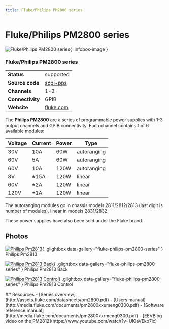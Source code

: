 ```yaml
---
title: Fluke/Philips PM2800 series
---
```


# Fluke/Philips PM2800 series

<div class="infobox" markdown>

![Fluke/Philips PM2800 series](./img/Philips_PM2813.jpg){ .infobox-image }

### Fluke/Philips PM2800 series

| | |
|---|---|
| **Status** | supported |
| **Source code** | [scpi-pps](https://github.com/OpenTraceLab/OpenTraceCapture/tree/main/src/hardware/scpi-pps) |
| **Channels** | 1-3 |
| **Connectivity** | GPIB |
| **Website** | [fluke.com](http://en-us.fluke.com/products/all-accessories/fluke-pm2800.html) |

</div>

The **Philips PM2800** are a series of programmable power supplies with 1-3 output channels and GPIB connectivity. Each channel contains 1 of 6 available modules:

| Voltage | Current | Power | Type |
|---|---|---|---|
| 30V | 10A | 60W | autoranging |
| 60V | 5A | 60W | autoranging |
| 60V | 10A | 120W | autoranging |
| 8V | ±15A | 120W | linear |
| 60V | ±2A | 120W | linear |
| 120V | ±1A | 120W | linear |

The autoranging modules go in chassis models 2811/2812/2813 (last digit is number of modules), linear in models 2831/2832.

These power supplies have also been sold under the Fluke brand.

## Photos

<div class="photo-grid" markdown>

[![Philips Pm2813](./img/Philips_PM2813.jpg)](./img/Philips_PM2813.png "Philips Pm2813"){ .glightbox data-gallery="fluke-philips-pm2800-series" }
<span class="caption">Philips Pm2813</span>

[![Philips Pm2813 Back](./img/Philips_PM2813_back.jpg)](./img/Philips_PM2813_back.jpg "Philips Pm2813 Back"){ .glightbox data-gallery="fluke-philips-pm2800-series" }
<span class="caption">Philips Pm2813 Back</span>

[![Philips Pm2813 Control](./img/Philips_PM2813_control.jpg)](./img/Philips_PM2813_control.jpg "Philips Pm2813 Control"){ .glightbox data-gallery="fluke-philips-pm2800-series" }
<span class="caption">Philips Pm2813 Control</span>

</div>
## Resources
- [Series overview](http://assets.fluke.com/datasheets/pm2800.pdf)
- [Users manual](http://media.fluke.com/documents/pm2800xxumeng0300.pdf)
- [Software reference manual](http://media.fluke.com/documents/pm2800xxrmeng0300.pdf)
- [EEVBlog video on the PM2812](https://www.youtube.com/watch?v=UI0aVEko7ic)

